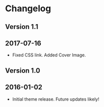 # Changelog

## Version 1.1
## 2017-07-16
- Fixed CSS link. Added Cover Image.

## Version 1.0
## 2016-01-02
- Initial theme release. Future updates likely!
